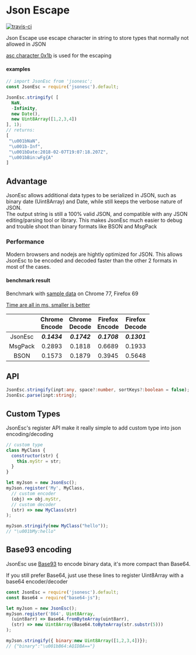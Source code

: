 # Json Escape

<a href='https://travis-ci.com/ticlo/jsonesc'><img src="https://travis-ci.com/ticlo/jsonesc.svg?branch=master" title="travis-ci"></a>


Json Escape use escape character in string to store types that normally not allowed in JSON

[asc character 0x1b](https://en.wikipedia.org/wiki/Escape_character#ASCII_escape_character) is used for the escaping

#### examples

```javascript
// import JsonEsc from 'jsonesc';
const JsonEsc = require('jsonesc').default;

JsonEsc.stringify( [
  NaN,
  -Infinity,
  new Date(),
  new Uint8Array([1,2,3,4])
], 1);
// returns:
[
 "\u001bNaN",
 "\u001b-Inf",
 "\u001bDate:2018-02-07T19:07:18.207Z",
 "\u001bBin:wFg{A"
]
```

## Advantage

JsonEsc allows additional data types to be serialized in JSON, such as binary date (Uint8Array) and Date, while still keeps the verbose nature of JSON.<br>
The output string is still a 100% valid JSON, and compatible with any JSON editing/parsing tool or library. This makes JsonEsc much easier to debug and trouble shoot than binary formats like BSON and MsgPack

### Performance

Modern browsers and nodejs are hightly optimized for JSON. This allows JsonEsc to be encoded and decoded faster than the other 2 formats in most of the cases.

#### benchmark result
Benchmark with [sample data](https://github.com/ticlo/jsonesc/blob/master/benchmark/sample-data.js) on Chrome 77, Firefox 69 

[Time are all in ms, smaller is better](https://github.com/ticlo/jsonesc/blob/master/benchmark/benchmark.js)

||Chrome<br>Encode|Chrome<br>Decode|Firefox<br>Encode|Firefox<br>Decode|
|:----:|:----:|:----:|:----:|:----:|
|JsonEsc|***0.1434***|***0.1742***|***0.1708***|***0.1301***|
|MsgPack|0.2893|0.1818|0.6689|0.1933|
|BSON|0.1573|0.1879|0.3945|0.5648|

## API

```typescript
JsonEsc.stringify(inpt:any, space?:number, sortKeys?:boolean = false);
JsonEsc.parse(inpt:string);
```

## Custom Types

JsonEsc's register API make it really simple to add custom type into json encoding/decoding

```javascript
// custom type
class MyClass {
  constructor(str) {
    this.myStr = str;
  }
}

let myJson = new JsonEsc();
myJson.register('My', MyClass,
  // custom encoder
  (obj) => obj.myStr,
  // custom decoder
  (str) => new MyClass(str)
);

myJson.stringify(new MyClass("hello"));
// "\u001bMy:hello"
```

## Base93 encoding

JsonEsc use [Base93](https://github.com/ticlo/jsonesc/tree/master/base93) to encode binary data, it's more compact than Base64.

If you still prefer Base64, just use these lines to register Uint8Array with a base64 encoder/decoder

```javascript
const JsonEsc = require('jsonesc').default;
const Base64 = require("base64-js");

let myJson = new JsonEsc();
myJson.register('B64', Uint8Array,
  (uint8arr) => Base64.fromByteArray(uint8arr),
  (str) => new Uint8Array(Base64.toByteArray(str.substr(5)))
);

myJson.stringify({ binary:new Uint8Array([1,2,3,4])});
// {"binary":"\u001bB64:AQIDBA=="}
```
